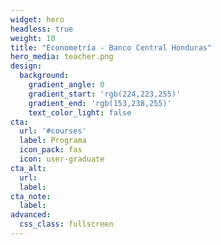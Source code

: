 ```yaml
---
widget: hero
headless: true
weight: 10
title: "Econometría - Banco Central Honduras"
hero_media: teacher.png
design:
  background:
    gradient_angle: 0
    gradient_start: 'rgb(224,223,255)'
    gradient_end: 'rgb(153,238,255)'
    text_color_light: false
cta:
  url: '#courses'
  label: Programa
  icon_pack: fas
  icon: user-graduate
cta_alt: 
  url: 
  label:
cta_note:
  label:
advanced:
  css_class: fullscreen
---
```

